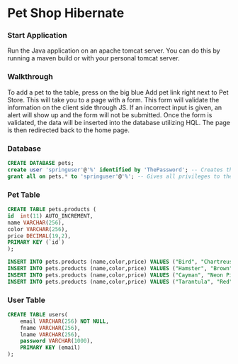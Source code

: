 # Pet Shop Hibernate

### Start Application
Run the Java application on an apache tomcat server. You can do this by running a maven build
or with your personal tomcat server. 

### Walkthrough
To add a pet to the table, press on the big blue Add pet link right next to Pet Store. This will take
you to a page with a form. This form will validate the information on the client side through JS. 
If an incorrect input is given, an alert will show up and the form will not be submitted.
Once the form is validated, the data will be inserted into the database utilizing HQL. The page is then redirected
back to the home page.

### Database
```sql
CREATE DATABASE pets;
create user 'springuser'@'%' identified by 'ThePassword'; -- Creates the user springuser
grant all on pets.* to 'springuser'@'%'; -- Gives all privileges to the new user on the newly created database
```

### Pet Table
```sql
CREATE TABLE pets.products (
id  int(11) AUTO_INCREMENT, 
name VARCHAR(256), 
color VARCHAR(256), 
price DECIMAL(19,2),
PRIMARY KEY (`id`)
);

INSERT INTO pets.products (name,color,price) VALUES ("Bird", "Chartreuse", 200.00);
INSERT INTO pets.products (name,color,price) VALUES ("Hamster", "Brown", 30.00);
INSERT INTO pets.products (name,color,price) VALUES ("Cayman", "Neon Pink", 500.00);
INSERT INTO pets.products (name,color,price) VALUES ("Tarantula", "Red", 100.00);
```

### User Table
```sql
CREATE TABLE users(
	email VARCHAR(256) NOT NULL,
	fname VARCHAR(256),
	lname VARCHAR(256),
	password VARCHAR(1000),
	PRIMARY KEY (email)
);
```